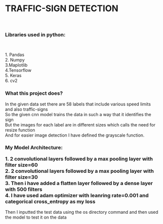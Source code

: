 <h1> TRAFFIC-SIGN DETECTION</h1><br>
<h3> Libraries used in python:</h3><br>
<p>
  1. Pandas<br>
  2. Numpy<br>
  3.Maplotlib<br>
  4.Tensorflow<br>
  5. Keras<br>
  6. cv2<br>
</p>
<h3> What this project does?</h3>
<p> In the given data set there are 58 labels that include various speed limits and also traffic-signs<br>
    So the given cnn model trains the data in such a way that it identifies the sign<br>
    But the images for each label are in different sizes which calls the need for resize function<br>
    And for easier image detection I have defined the grayscale function. 
                                                                                            
</p>
<h3>
  My Model Architecture:<br>
  <p>
  1. 2 convolutional layers followed by a max pooling layer with filter size=60<br>
  2. 2 convolutional layers followed by a max pooling layer with filter size=30<br>
  3. Then i have added a flatten layer followed by a dense layer with 500 filters<br>
  4. I have used adam optimizer with leanring rate=0.001 and categorical cross_entropy as my loss 
  </p>
</h3>
<p>
  Then I inputted the test data using the os directory command and then used the model to test it on the data
</p>
